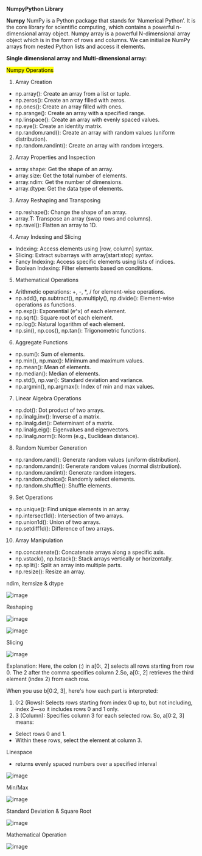 **NumpyPython Library** 

**Numpy**
NumPy is a Python package that stands for ‘Numerical Python’. It is the core library for scientific computing, which contains a powerful n-dimensional array object.
Numpy array is a powerful N-dimensional array object which is in the form of rows and columns. We can initialize NumPy arrays from nested Python lists and access it elements.

**Single dimensional array and Multi-dimensional array:**
 

<mark>Numpy Operations</mark>
1. Array Creation
-	np.array(): Create an array from a list or tuple.
-	np.zeros(): Create an array filled with zeros.
-	np.ones(): Create an array filled with ones.
-	np.arange(): Create an array with a specified range.
-	np.linspace(): Create an array with evenly spaced values.
-	np.eye(): Create an identity matrix.
-	np.random.rand(): Create an array with random values (uniform distribution).
-	np.random.randint(): Create an array with random integers.

2. Array Properties and Inspection
-	array.shape: Get the shape of an array.
-	array.size: Get the total number of elements.
-	array.ndim: Get the number of dimensions.
-	array.dtype: Get the data type of elements.

3. Array Reshaping and Transposing
-	np.reshape(): Change the shape of an array.
-	array.T: Transpose an array (swap rows and columns).
-	np.ravel(): Flatten an array to 1D.

4. Array Indexing and Slicing
-	Indexing: Access elements using [row, column] syntax.
-	Slicing: Extract subarrays with array[start:stop] syntax.
-	Fancy Indexing: Access specific elements using lists of indices.
-	Boolean Indexing: Filter elements based on conditions.

5. Mathematical Operations
-	Arithmetic operations: +, -, *, / for element-wise operations.
-	np.add(), np.subtract(), np.multiply(), np.divide(): Element-wise operations as functions.
-	np.exp(): Exponential (e^x) of each element.
-	np.sqrt(): Square root of each element.
-	np.log(): Natural logarithm of each element.
-	np.sin(), np.cos(), np.tan(): Trigonometric functions.

6. Aggregate Functions
-	np.sum(): Sum of elements.
-	np.min(), np.max(): Minimum and maximum values.
-	np.mean(): Mean of elements.
-	np.median(): Median of elements.
-	np.std(), np.var(): Standard deviation and variance.
-	np.argmin(), np.argmax(): Index of min and max values.

7. Linear Algebra Operations
-	np.dot(): Dot product of two arrays.
-	np.linalg.inv(): Inverse of a matrix.
-	np.linalg.det(): Determinant of a matrix.
-	np.linalg.eig(): Eigenvalues and eigenvectors.
-	np.linalg.norm(): Norm (e.g., Euclidean distance).

8. Random Number Generation
-	np.random.rand(): Generate random values (uniform distribution).
-	np.random.randn(): Generate random values (normal distribution).
-	np.random.randint(): Generate random integers.
-	np.random.choice(): Randomly select elements.
-	np.random.shuffle(): Shuffle elements.

9. Set Operations
-	np.unique(): Find unique elements in an array.
-	np.intersect1d(): Intersection of two arrays.
-	np.union1d(): Union of two arrays.
-	np.setdiff1d(): Difference of two arrays.

10. Array Manipulation
-	np.concatenate(): Concatenate arrays along a specific axis.
-	np.vstack(), np.hstack(): Stack arrays vertically or horizontally.
-	np.split(): Split an array into multiple parts.
-	np.resize(): Resize an array.

ndim, itemsize & dtype

![image](https://github.com/user-attachments/assets/adc1d602-392c-4744-9f5a-7918ec7a303c)
 
Reshaping

![image](https://github.com/user-attachments/assets/2a847f3b-f1bd-4348-b2dd-3b4100c319e1)

![image](https://github.com/user-attachments/assets/029dc48a-e8de-4d8a-bd32-8174860118f5)



Slicing

![image](https://github.com/user-attachments/assets/666dbe08-b4ad-4230-ad18-b322a41eaf5a)

Explanation:
Here, the colon (:) in a[0:, 2] selects all rows starting from row 0.
The 2 after the comma specifies column 2.So, a[0:, 2] retrieves the third element (index 2) from each row.

When you use b[0:2, 3], here's how each part is interpreted:
1.	0:2 (Rows): Selects rows starting from index 0 up to, but not including, index 2—so it includes rows 0 and 1 only.
2.	3 (Column): Specifies column 3 for each selected row.
So, a[0:2, 3] means:
-	Select rows 0 and 1.
-	Within these rows, select the element at column 3.

Linespace
-	returns evenly spaced numbers over a specified interval

![image](https://github.com/user-attachments/assets/afead951-10b0-43bd-b978-e061a3abfe04)

Min/Max

![image](https://github.com/user-attachments/assets/6725e324-10ec-4c3f-a2a0-6f508f9d1954)

Standard Deviation & Square Root

![image](https://github.com/user-attachments/assets/f01ed759-1d28-4afb-91de-5c8fbc7cf952)

Mathematical Operation

![image](https://github.com/user-attachments/assets/8019155c-c2aa-44ba-9759-a57abbe86ccc)
 

